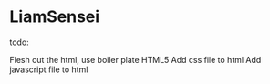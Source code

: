 # LiamSensei



todo:

Flesh out the html, use boiler plate HTML5
Add css file to html
Add javascript file to html
